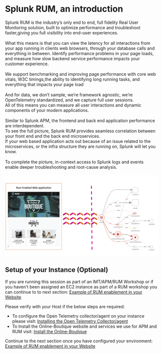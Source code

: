 # Splunk RUM, an introduction

Splunk RUM is the industry’s only end to end, full fidelity Real User Monitoring solution, built to optimize performance and troubleshoot faster,giving you full visibility into end-user experiences.</br></br>What this means is that you can view the latency for all interactions from your app running in clients web browsers, through your database calls and everything in between. Identify performance problems in your page loads, and measure how slow backend service performance impacts your customer experience.
</br></br>
We support benchmarking and improving page performance with core web vitals, W3C timings,the ability to identifying long running tasks, and everything that impacts your page load </br></br>
And for data, we don’t sample, we’re framework agnostic, we’re OpenTelemetry standardized, and we capture full user sessions.</br>
All of this means you can measure all user interactions and dynamic components of your modern applications.
</br></br>
Similar to Splunk APM, the frontend and back end application performance are interdependent.</br>To see the full picture, Splunk RUM provides seamless correlation between your front end and the back end microservices.</br> If your web based application acts out because of an issue related to the microservices, or the infra structure they are running on, Splunk will let you know.</br></br> To complete the picture, in-context access to Splunk logs and events enable deeper troubleshooting and root-cause analysis.
</br>
</br>
![Architecture Overview](../images/rum/rum-architecture.png)

## Setup of your Instance (Optional)

If you are running this session as part of an IMT/APM/RUM Workshop or if you haven't been assigned an EC2 instance as part of a RUM workshop you can continue to to next section: [Example of RUM enablement in your Website](../rum/RUM-Setup/)

Please verify with your Host if the below steps are required:

* To configure the Open Telemetry collector/agent on your instance please visit: [Installing the Open Telemetry Collector/agent](../otel/k3s/)
* To Install the Online-Boutique website and services we use for APM and RUM visit: [Install the Online-Boutique](../apm/online-boutique/)

Continue to the next section once you have configured your environment: [Example of RUM enablement in your Website](../rum/RUM-Setup/)
